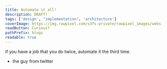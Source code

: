 ```yaml
---
title: Automate it all!
description: DRAFT!
tags: ['design', "implementation", 'architecture']
coverImage: https://img.rawpixel.com/s3fs-private/rawpixel_images/website_content/pd48batch9-10-nap_1.jpg?w=1000&dpr=1&fit=default&crop=default&q=65&vib=3&con=3&usm=15&bg=F4F4F3&ixlib=js-2.2.1&s=2c65ba4fca60aae1f04eead317aeb992
readButton: Curious?
pathPrefix: blogs
readable: true
---
```


if you have a job that you do twice, automate it the third time.
- the guy from twitter


